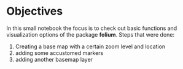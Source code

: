 # Objectives
In this small notebook the focus is to check out basic functions and visualization options of the package <b>folium</b>. 
Steps that were done:
1. Creating a base map with a certain zoom level and location
2. adding some accustomed markers
3. adding another basemap layer

